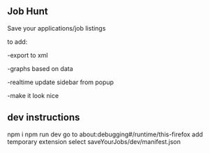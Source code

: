 ## Job Hunt

Save your applications/job listings

to add:

-export to xml

-graphs based on data

-realtime update sidebar from popup

-make it look nice 

## dev instructions

npm i
npm run dev
go to about:debugging#/runtime/this-firefox
add temporary extension
select saveYourJobs/dev/manifest.json